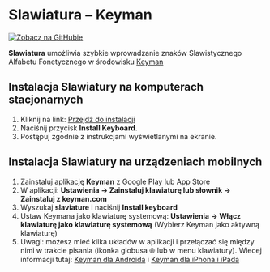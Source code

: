 
# Slawiatura – Keyman


[![Zobacz na GitHubie](https://img.shields.io/badge/Zobacz%20na%20GitHubie-f2f2f2?style=for-the-badge&logo=github&logoColor=303030&color=f2f2f2)](https://github.com/IS-UMK/Slaviature/blob/master/keyman/pl/)

**Slawiatura** umożliwia szybkie wprowadzanie znaków Slawistycznego Alfabetu
Fonetycznego w środowisku [Keyman](https://keyman.com/)

## Instalacja Slawiatury na komputerach stacjonarnych

1. Kliknij na link: [Przejdź do instalacji](https://keyman.com/keyboards/slaviature)
2. Naciśnij przycisk **Install Keyboard**.
3. Postępuj zgodnie z instrukcjami wyświetlanymi na ekranie.

## Instalacja Slawiatury na urządzeniach mobilnych

1. Zainstaluj aplikację **Keyman** z Google Play lub App Store
2. W aplikacji: **Ustawienia → Zainstaluj klawiaturę lub słownik → Zainstaluj z keyman.com**
3. Wyszukaj **slaviature** i naciśnij **Install keyboard**
4. Ustaw Keymana jako klawiaturę systemową: **Ustawienia → Włącz klawiaturę jako klawiaturę systemową** (Wybierz Keyman jako aktywną klawiaturę)
5. Uwagi: możesz mieć kilka układów w aplikacji i przełączać się między nimi w
   trakcie pisania (ikonka globusa 🌐 lub w menu klawiatury). Wiecej informacji
   tutaj: [Keyman dla
   Androida](https://help.keyman.com/products/android/current-version/) i
   [Keyman dla iPhona i
   iPada](https://help.keyman.com/products/iphone-and-ipad/current-version/)
